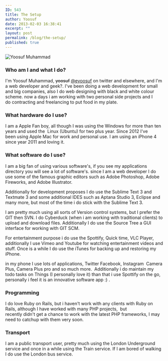```yaml
---
ID: 543
title: The Setup
author: Yoosuf
date: 2013-02-03 16:38:41
excerpt: ""
layout: post
permalink: /blog/the-setup/
published: true
---
```



![Yoosuf Muhammad](http://s3.amazonaws.com/yoosuf.me/wp-content/uploads/2013/02/yoosuf-zen-mode.jpg)



### Who am I and what I do?

I'm Yoosuf Muhammad, ~~yoosuf~~ [@eyoosuf](http://twitter.com/eyoosuf) on twitter and elsewhere, and I'm a web developer and geek?. I've been doing a web development for small and big companies, also I do web designing with black and white colour scheme. now a days i am working with two personal side projects and I do contracting and freelancing to put food in my plate.

### What hardware do I use?

I am a Apple Fan boy, all though I was using the Windows for more than ten years and used the  Linux (Ubuntu) for two plus year. Since 2012 I've been using Apple Mac for work and personal use. I am using an iPhone 4 since year 2011 and loving it.

### What software do I use?

I am a big fan of using various software's, if you see my applications directory you will see a lot of software's. since I am a web developer I do use some of the famous graphic editors such as Adobe Photoshop, Adobe Fireworks, and Adobe Illustrator.

Additionally for development proposes I do use the Sublime Text 3 and Textmate 3 and some additional IDES such as Aptana Studio 3, Eclipse and many more, but most of the time i do stick with the Sublime Text 3.

I am pretty much using all sorts of Version control systems, but I prefer the GIT then SVN. I do Cyberduck (when i am working with traditional clients) to upload and download files. Additionally I do use the Source Tree a GUI interface for working with GIT SCM.

For entertainment purpose i do use the Spottify, Quick time, VLC Player, additionally I use Vimeo and Youtube for watching entertainment videos and stuff. Once is a while I do use the iTunes for backing up and restoring my iPhone.

in my phone I use lots of applications, Twitter Facebook, Instagram  Camera Plus, Camera Plus pro and so much more.  Additionally i do maintain my todo tasks on Things (I personally love it) than that i use Spottify on the go, personally i feel it is an innovative software app :) .

### Programming

I do love Ruby on Rails, but i haven't work with any clients with Ruby on Rails, although I have worked with many PHP projects,  but recently didn't get a chance to work with the latest PHP frameworks, I may need to catchup with them very soon.

### Transport

I am a public transport user, pretty much using the London Underground service and once in a while using the Train service. If I am bored of walking I do use the London bus service.